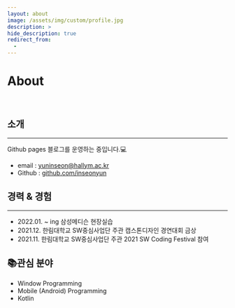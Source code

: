 ```yaml
---
layout: about
image: /assets/img/custom/profile.jpg
description: >
hide_description: true
redirect_from:
  -
---
```


# About

<!--author-->
<br>

## 소개
---
Github pages 블로그를 운영하는 중입니다.💻  

+ email : yuninseon@hallym.ac.kr
+ Github : [github.com/inseonyun](https://github.com/inseonyun)

## 경력 & 경험
---
+ 2022.01. ~ ing 삼성메디슨 현장실습
+ 2021.12. 한림대학교 SW중심사업단 주관 캡스톤디자인 경연대회 금상
+ 2021.11. 한림대학교 SW중심사업단 주관 2021 SW Coding Festival 참여

📚**관심 분야**
---
+ Window Programming
+ Mobile (Android) Programming
+ Kotlin
